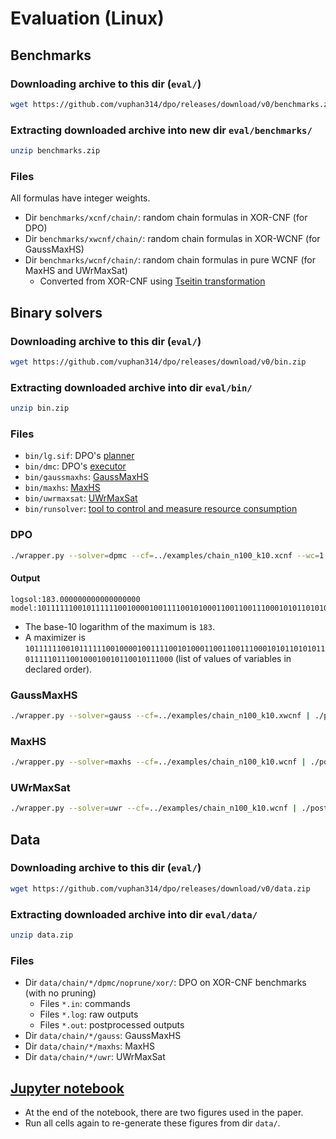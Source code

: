 # Evaluation (Linux)

<!-- ####################################################################### -->

## Benchmarks

### Downloading archive to this dir (`eval/`)
```bash
wget https://github.com/vuphan314/dpo/releases/download/v0/benchmarks.zip
```

### Extracting downloaded archive into new dir `eval/benchmarks/`
```bash
unzip benchmarks.zip
```

### Files
All formulas have integer weights.
- Dir `benchmarks/xcnf/chain/`: random chain formulas in XOR-CNF (for DPO)
- Dir `benchmarks/xwcnf/chain/`: random chain formulas in XOR-WCNF (for GaussMaxHS)
- Dir `benchmarks/wcnf/chain/`: random chain formulas in pure WCNF (for MaxHS and UWrMaxSat)
  - Converted from XOR-CNF using [Tseitin transformation](https://pyeda.readthedocs.io/en/latest/expr.html#tseitin-s-encoding)

<!-- ####################################################################### -->

## Binary solvers

### Downloading archive to this dir (`eval/`)
```bash
wget https://github.com/vuphan314/dpo/releases/download/v0/bin.zip
```

### Extracting downloaded archive into dir `eval/bin/`
```bash
unzip bin.zip
```

### Files
- `bin/lg.sif`: DPO's [planner](../lg/)
- `bin/dmc`: DPO's [executor](../dmc/)
- `bin/gaussmaxhs`: [GaussMaxHS](https://github.com/meelgroup/gaussmaxhs)
- `bin/maxhs`: [MaxHS](https://maxsat-evaluations.github.io/2021/mse21-solver-src/complete/maxhs.zip)
- `bin/uwrmaxsat`: [UWrMaxSat](https://maxsat-evaluations.github.io/2021/mse21-solver-src/complete/uwrmaxsat.zip)
- `bin/runsolver`: [tool to control and measure resource consumption](https://github.com/utpalbora/runsolver)

### DPO
```bash
./wrapper.py --solver=dpmc --cf=../examples/chain_n100_k10.xcnf --wc=1 --er=1 --mf=1 | ./postprocessor.py 2>/dev/null
```
#### Output
```
logsol:183.000000000000000000
model:1011111100101111110010000100111100101000110011001110001010110101011011111011100100010010110010111000
```
- The base-10 logarithm of the maximum is `183`.
- A maximizer is `1011111100101111110010000100111100101000110011001110001010110101011011111011100100010010110010111000` (list of values of variables in declared order).

### GaussMaxHS
```bash
./wrapper.py --solver=gauss --cf=../examples/chain_n100_k10.xwcnf | ./postprocessor.py 2>/dev/null
```

### MaxHS
```bash
./wrapper.py --solver=maxhs --cf=../examples/chain_n100_k10.wcnf | ./postprocessor.py 2>/dev/null
```

### UWrMaxSat
```bash
./wrapper.py --solver=uwr --cf=../examples/chain_n100_k10.wcnf | ./postprocessor.py 2>/dev/null
```

<!-- ####################################################################### -->

## Data

### Downloading archive to this dir (`eval/`)
```bash
wget https://github.com/vuphan314/dpo/releases/download/v0/data.zip
```

### Extracting downloaded archive into dir `eval/data/`
```bash
unzip data.zip
```

### Files
- Dir `data/chain/*/dpmc/noprune/xor/`: DPO on XOR-CNF benchmarks (with no pruning)
  - Files `*.in`: commands
  - Files `*.log`: raw outputs
  - Files `*.out`: postprocessed outputs
- Dir `data/chain/*/gauss`: GaussMaxHS
- Dir `data/chain/*/maxhs`: MaxHS
- Dir `data/chain/*/uwr`: UWrMaxSat

<!-- ####################################################################### -->

## [Jupyter notebook](dpo.ipynb)
- At the end of the notebook, there are two figures used in the paper.
- Run all cells again to re-generate these figures from dir `data/`.

